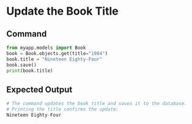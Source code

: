 # Update the Book Title

## Command
```python
from myapp.models import Book
book = Book.objects.get(title="1984")
book.title = "Nineteen Eighty-Four"
book.save()
print(book.title)
```

## Expected Output
```python
# The command updates the book title and saves it to the database.
# Printing the title confirms the update:
Nineteen Eighty-Four
```